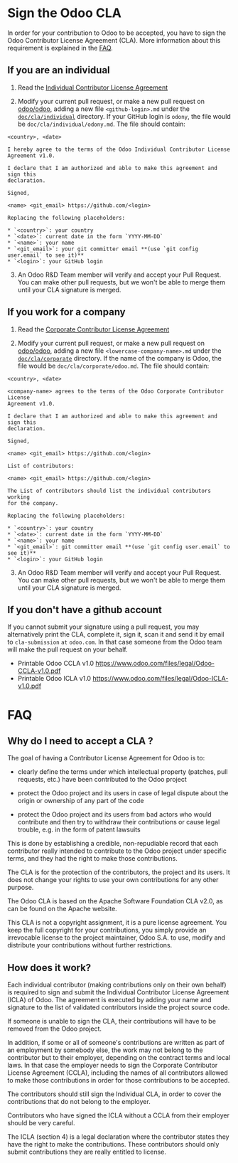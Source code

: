 # Sign the Odoo CLA

In order for your contribution to Odoo to be accepted, you have to sign the
Odoo Contributor License Agreement (CLA). More information about this
requirement is explained in the [FAQ](#faq).

## If you are an individual

1.  Read the [Individual Contributor License Agreement](icla-1.0.md)

2.  Modify your current pull request, or make a new pull request on
    [odoo/odoo](https://github.com/odoo/odoo), adding a new file
    `<github-login>.md` under the [`doc/cla/individual`](individual/) directory.
    If your GitHub login is `odony`, the file would be
    `doc/cla/individual/odony.md`. The file should contain:

```
<country>, <date>

I hereby agree to the terms of the Odoo Individual Contributor License
Agreement v1.0.

I declare that I am authorized and able to make this agreement and sign this
declaration.

Signed,

<name> <git_email> https://github.com/<login>
```

    Replacing the following placeholders:

    * `<country>`: your country
    * `<date>`: current date in the form `YYYY-MM-DD`
    * `<name>`: your name
    * `<git_email>`: your git committer email **(use `git config user.email` to see it)**
    * `<login>`: your GitHub login

3. An Odoo R&D Team member will verify and accept your Pull Request. You can
make other pull requests, but we won't be able to merge them until your CLA
signature is merged.

## If you work for a company

1.  Read the [Corporate Contributor License Agreement](ccla-1.0.md)

2.  Modify your current pull request, or make a new pull request on
    [odoo/odoo](/odoo/odoo), adding a new file `<lowercase-company-name>.md`
    under the [`doc/cla/corporate`](corporate/) directory.
    If the name of the company is Odoo, the file would be
    `doc/cla/corporate/odoo.md`. The file should contain:

```
<country>, <date>

<company-name> agrees to the terms of the Odoo Corporate Contributor License
Agreement v1.0.

I declare that I am authorized and able to make this agreement and sign this
declaration.

Signed,

<name> <git_email> https://github.com/<login>

List of contributors:

<name> <git_email> https://github.com/<login>
```

    The List of contributors should list the individual contributors working
    for the company.

    Replacing the following placeholders:

    * `<country>`: your country
    * `<date>`: current date in the form `YYYY-MM-DD`
    * `<name>`: your name
    * `<git_email>`: git committer email **(use `git config user.email` to see it)**
    * `<login>`: your GitHub login

3. An Odoo R&D Team member will verify and accept your Pull Request. You can
make other pull requests, but we won't be able to merge them until your CLA
signature is merged.

## If you don't have a github account

If you cannot submit your signature using a pull request, you may alternatively
print the CLA, complete it, sign it, scan it and send it by email to
`cla-submission` `at` `odoo.com`.  In that case someone from the Odoo team will
make the pull request on your behalf.

* Printable Odoo CCLA v1.0 https://www.odoo.com/files/legal/Odoo-CCLA-v1.0.pdf
* Printable Odoo ICLA v1.0 https://www.odoo.com/files/legal/Odoo-ICLA-v1.0.pdf

# FAQ

## Why do I need to accept a CLA ?

The goal of having a Contributor License Agreement for Odoo is to:

* clearly define the terms under which intellectual property (patches, pull
  requests, etc.) have been contributed to the Odoo project

* protect the Odoo project and its users in case of legal dispute about the
  origin or ownership of any part of the code

* protect the Odoo project and its users from bad actors who would contribute
  and then try to withdraw their contributions or cause legal trouble, e.g. in
  the form of patent lawsuits

This is done by establishing a credible, non-repudiable record that each
contributor really intended to contribute to the Odoo project under specific
terms, and they had the right to make those contributions.

The CLA is for the protection of the contributors, the project and its users.
It does not change your rights to use your own contributions for any other
purpose.

The Odoo CLA is based on the Apache Software Foundation CLA v2.0, as
can be found on the Apache website.

This CLA is not a copyright assignment, it is a pure license agreement. You
keep the full copyright for your contributions, you simply provide an
irrevocable license to the project maintainer, Odoo S.A. to use, modify and
distribute your contributions without further restrictions.

## How does it work?

Each individual contributor (making contributions only on their own behalf) is
required to sign and submit the Individual Contributor License Agreement
(ICLA) of Odoo.  The agreement is executed by adding your name and
signature to the list of validated contributors inside the project source code.

If someone is unable to sign the CLA, their contributions will have to be
removed from the Odoo project.

In addition, if some or all of someone's contributions are written as part of
an employment by somebody else, the work may not belong to the contributor but
to their employer, depending on the contract terms and local laws. In that case
the employer needs to sign the Corporate Contributor License Agreement (CCLA),
including the names of all contributors allowed to make those contributions in
order for those contributions to be accepted.

The contributors should still sign the Individual CLA, in order to cover the
contributions that do not belong to the employer.

Contributors who have signed the ICLA without a CCLA from their employer should
be very careful.

The ICLA (section 4) is a legal declaration where the contributor states they
have the right to make the contributions. These contributors should only
submit contributions they are really entitled to license.

